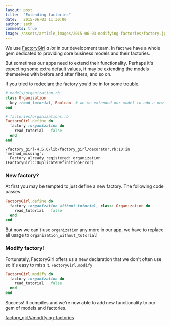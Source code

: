 ```yaml
---
layout: post
title:  "Extending factories"
date:   2015-06-03 11:30:00
author: seth
comments: true
image: /assets/article_images/2015-06-03-modifying-factories/factory.jpg
---
```


We use [FactoryGirl](https://github.com/thoughtbot/factory_girl) *a lot* in our development team.
In fact we have a whole gem dedicated to providing core business models and their factories.

But sometimes our apps need to extend their functionality. Perhaps it's expecting some extra default values,
it may be extending the models themselves with before and after filters, and so on.

If you tried to redeclare the factory you'd be in for some trouble.

```ruby
# models/organization.rb
class Organization
  key :read_tutorial, Boolean  # we've extended our model to add a new key for this project
end

# factories/organizations.rb
FactoryGirl.define do
  factory :organization do
    read_tutorial   false
  end
end
```

```
/factory_girl-4.5.0/lib/factory_girl/decorator.rb:10:in `method_missing':
  Factory already registered: organization (FactoryGirl::DuplicateDefinitionError)
```

### New factory?

At first you may be tempted to just define a new factory. The following code passes.

```ruby
FactoryGirl.define do
  factory :organization_without_tutorial, class: Organization do
    read_tutorial   false
  end
end
```

But now we can't use `organization` any more in our app, we have to replace all usage to `organization_without_tutorial`!

### Modify factory!

Fortunately, FactoryGirl offers us a new declaration that we don't often use so it's easy to miss it. `FactoryGirl.modify`

```ruby
FactoryGirl.modify do
  factory :organization do
    read_tutorial   false
  end
end
```

Success! It compiles and we're now able to add new functionality to our gem of models and factories.

[factory_girl/#modifying-factories](https://github.com/thoughtbot/factory_girl/blob/master/GETTING_STARTED.md#modifying-factories)